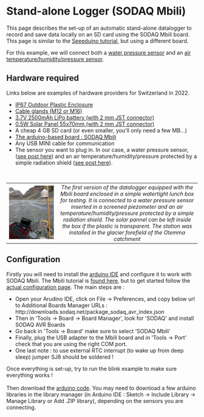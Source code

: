 # Stand-alone Logger (SODAQ Mbili)
This page describes the set-up of an automatic stand-alone datalogger to record and save data locally on an SD card using the SODAQ Mbili board. This page is similar to the <a href="../logger_standalone_seeed">Seeeduino tutorial</a>, but using a different board. 

For this example, we will connect both a <a href="../sensor_waterpressure">water pressure sensor</a> and an <a href="../sensor_temperature">air temperature/humidity/pressure sensor</a>.

## Hardware required
Links below are examples of hardware providers for Switzerland in 2022.
<ul>
  <li><a href="https://www.bastelgarage.ch/110x80x70mm-ip67-kunststoffgehause-transparent/">IP67 Outdoor Plastic Enclosure</a> 
  <li><a href="https://www.bastelgarage.ch/kabelverschraubung-m12-ip68/">Cable glands (M12 or M16)</a> 
  <li><a href="https://shop.sodaq.com/lithium-ion-polymer-battery-25-ah.html"> 3.7V 2500mAh LiPo battery (with 2 mm JST connector)</a>   
  <li><a href="https://shop.sodaq.com/05w-solar-panel.html">0.5W Solar Panel 55x70mm (with 2 mm JST connector)</a>  
  <li>A cheap 4 GB SD card (or even smaller, you'll only need a few MB...)
  <li><a href="https://shop.sodaq.com/sodaq-mbili.html">The arduino-based board : SODAQ Mbili</a>
  <li>Any USB MINI cable for communication
  <li>The sensor you want to plug in. In our case, a water pressure sensor, (<a href="sensor_waterpressure/">see post here</a>) and an air temperature/humidity/pressure protected by a simple radiation shield (<a href="sensor_temperature/">see post here</a>).
</ul>

<br>

<div align="center">
  <table>
      <tr>
          <td><img src="images/logger_mbili.jpg" width="2000" /> </td>
          <td style="text-align:center"><em>The first version of the datalogger equipped with the Mbili board enclosed in a simple watertight lunch box for testing. It is connected to a water pressure sensor inserted in a screened piezometer and an air temperature/humidity/pressure protected by a simple radiation shield. The solar pannel can be left inside the box if the plastic is transparent. The station was installed in the glacier forefield of the Otemma catchment</em></td>
      </tr>
  </table>
</div>

## Configuration

Firstly you will need to install the <a href="https://www.arduino.cc/en/software/">arduino IDE</a> and configure it to work with SODAQ Mbili. The Mbili tutorial is <a href="https://support.sodaq.com/Boards/Mbili/">found here</a>, but to get started follow the <a href="https://learn.sodaq.com/getting_started/#beta">actual configuration page</a>. The main steps are :  
    
<ul>
  <li> Open your Arudino IDE, click on File -> Preferences, and copy below url to Additional Boards Manager URLs : http://downloads.sodaq.net/package_sodaq_avr_index.json
  <li> Then in 'Tools -> Board -> Board Manager', look for 'SODAQ' and install SODAQ AVR Boards
  <li> Go back in 'Tools -> Board' make sure to select 'SODAQ Mbili'
  <li> Finally, plug the USB adapter to the Mbili board and in 'Tools -> Port' check that you are using the right COM port.
  <li> One last note : to use external RTC interrupt (to wake up from deep sleep) jumper SJ8 should be soldered !
</ul>
Once everything is set-up, try to run the blink example to make sure everything works !
<br>
<br>
Then download the <a href="scripts">arduino code</a>. You may need to download a few arduino libraries in the library manager (in Arduino IDE : Sketch -> Include Library -> Manage Library or Add .ZIP library), depending on the sensors you are connecting.
